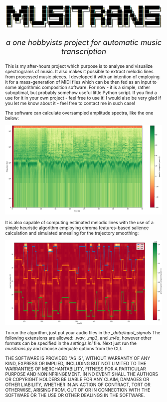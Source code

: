 <p align="center"><img src="https://github.com/akkurowski/MUSITRANS/blob/main/img/musitrans_logo.png?raw=true" alt="logo" width="1000"/></p>
<p align="center" style="font-size:x-large; font-style: italic">a one hobbyists project for automatic music transcription</p>

<p>    This is my after-hours project which purpose is to analyse and visualize spectrograms of music. It also makes it possible to extract melodic lines from processed music pieces. I developed it with an intention of employing it for a mass-generation of MIDI files which can be then fed as an input to some algorithmic composition software. For now - it is a simple, rather suboptimal, but probably somehow useful little Python script. If you find a use for it in your own project - feel free to use it! I would also be very glad if you let me know about it - feel free to contact me in such case!</p>

<p>The software can calculate oversampled amplitude spectra, like the one below:</p>
<p align="center"><img src="https://github.com/akkurowski/MUSITRANS/blob/main/img/spect_cut.png?raw=true" alt="spectrogram" width="600"/></p>

<p>It is also capable of computing estimated melodic lines with the use of a simple heuristic algorithm employing chroma features-based salience calculation and simulated annealing for the trajectory smoothing:</p>
<p align="center"><img src="https://github.com/akkurowski/MUSITRANS/blob/main/img/detected_voices_cut.png?raw=true" alt="tracing results" width="600"/></p>

To run the algorithm, just put your audio files in the *_data/input_signals* The following extensions are allowed: *.wav*, *.mp3*, and *.m4a*, however other formats can be specified in the *settings.ini* file. Next just run the *musitrans.py* and choose adequate options from the CLI.

<p>THE SOFTWARE IS PROVIDED "AS IS", WITHOUT WARRANTY OF ANY KIND, EXPRESS OR IMPLIED, INCLUDING BUT NOT LIMITED TO THE WARRANTIES OF MERCHANTABILITY, FITNESS FOR A PARTICULAR PURPOSE AND NONINFRINGEMENT. IN NO EVENT SHALL THE AUTHORS OR COPYRIGHT HOLDERS BE LIABLE FOR ANY CLAIM, DAMAGES OR OTHER LIABILITY, WHETHER IN AN ACTION OF CONTRACT, TORT OR OTHERWISE, ARISING FROM, OUT OF OR IN CONNECTION WITH THE SOFTWARE OR THE USE OR OTHER DEALINGS IN THE SOFTWARE.</p>
